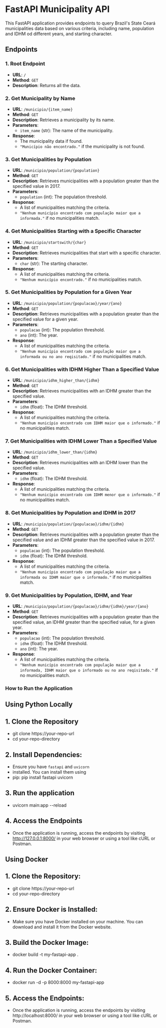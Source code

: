 # FastAPI Municipality API

This FastAPI application provides endpoints to query Brazil's State Ceará municipalities data based on various criteria, including name, population and IDHM od different years, and starting character.

## Endpoints

### 1. Root Endpoint
- **URL**: `/`
- **Method**: `GET`
- **Description**: Returns all the data.

### 2. Get Municipality by Name
- **URL**: `/municipio/{item_name}`
- **Method**: `GET`
- **Description**: Retrieves a municipality by its name.
- **Parameters**:
  - `item_name` (str): The name of the municipality.
- **Response**:
  - The municipality data if found.
  - `"Município não encontrado."` if the municipality is not found.

### 3. Get Municipalities by Population
- **URL**: `/municipio/population/{population}`
- **Method**: `GET`
- **Description**: Retrieves municipalities with a population greater than the specified value in 2017.
- **Parameters**:
  - `population` (int): The population threshold.
- **Response**:
  - A list of municipalities matching the criteria.
  - `"Nenhum município encontrado com população maior que a informada."` if no municipalities match.

### 4. Get Municipalities Starting with a Specific Character
- **URL**: `/municipio/startswith/{char}`
- **Method**: `GET`
- **Description**: Retrieves municipalities that start with a specific character.
- **Parameters**:
  - `char` (str): The starting character.
- **Response**:
  - A list of municipalities matching the criteria.
  - `"Nenhum município encontrado."` if no municipalities match.

### 5. Get Municipalities by Population for a Given Year
- **URL**: `/municipio/population/{populacao}/year/{ano}`
- **Method**: `GET`
- **Description**: Retrieves municipalities with a population greater than the specified value for a given year.
- **Parameters**:
  - `populacao` (int): The population threshold.
  - `ano` (int): The year.
- **Response**:
  - A list of municipalities matching the criteria.
  - `"Nenhum município encontrado com população maior que a informada ou no ano reqisitado."` if no municipalities match.

### 6. Get Municipalities with IDHM Higher Than a Specified Value
- **URL**: `/municipio/idhm_higher_than/{idhm}`
- **Method**: `GET`
- **Description**: Retrieves municipalities with an IDHM greater than the specified value.
- **Parameters**:
  - `idhm` (float): The IDHM threshold.
- **Response**:
  - A list of municipalities matching the criteria.
  - `"Nenhum município encontrado com IDHM maior que o informado."` if no municipalities match.

### 7. Get Municipalities with IDHM Lower Than a Specified Value
- **URL**: `/municipio/idhm_lower_than/{idhm}`
- **Method**: `GET`
- **Description**: Retrieves municipalities with an IDHM lower than the specified value.
- **Parameters**:
  - `idhm` (float): The IDHM threshold.
- **Response**:
  - A list of municipalities matching the criteria.
  - `"Nenhum município encontrado com IDHM menor que o informado."` if no municipalities match.

### 8. Get Municipalities by Population and IDHM in 2017
- **URL**: `/municipio/population/{populacao}/idhm/{idhm}`
- **Method**: `GET`
- **Description**: Retrieves municipalities with a population greater than the specified value and an IDHM greater than the specified value in 2017.
- **Parameters**:
  - `populacao` (int): The population threshold.
  - `idhm` (float): The IDHM threshold.
- **Response**:
  - A list of municipalities matching the criteria.
  - `"Nenhum município encontrado com população maior que a informada ou IDHM maior que o informado."` if no municipalities match.

### 9. Get Municipalities by Population, IDHM, and Year
- **URL**: `/municipio/population/{populacao}/idhm/{idhm}/year/{ano}`
- **Method**: `GET`
- **Description**: Retrieves municipalities with a population greater than the specified value, an IDHM greater than the specified value, for a given year.
- **Parameters**:
  - `populacao` (int): The population threshold.
  - `idhm` (float): The IDHM threshold.
  - `ano` (int): The year.
- **Response**:
  - A list of municipalities matching the criteria.
  - `"Nenhum município encontrado com população maior que a informada, IDHM maior que o informado ou no ano reqisitado."` if no municipalities match.

### How to Run the Application

## Using Python Locally

## 1. Clone the Repository
- git clone https://your-repo-url 
- cd your-repo-directory

## 2. Install Dependencies:
- Ensure you have `fastapi` and `uvicorn` 
- installed. You can install them using 
- pip: pip install fastapi uvicorn

## 3. Run the application
- uvicorn main:app --reload

## 4. Access the Endpoints
- Once the application is running, access the endpoints by visiting http://127.0.0.1:8000/ in your web browser or using a tool like cURL or Postman.

## Using Docker
## 1. Clone the Repository:
- git clone https://your-repo-url
- cd your-repo-directory

## 2. Ensure Docker is Installed:
- Make sure you have Docker installed on your machine. You can download and install it from the Docker website.

## 3. Build the Docker Image:
- docker build -t my-fastapi-app .

## 4. Run the Docker Container:
- docker run -d -p 8000:8000 my-fastapi-app

## 5. Access the Endpoints:
- Once the application is running, access the endpoints by visiting http://localhost:8000/ in your web browser or using a tool like cURL or Postman.